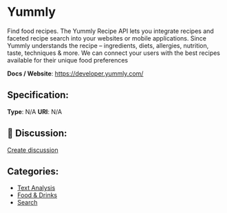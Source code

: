 # Yummly


Find food recipes.  The Yummly Recipe API lets you integrate recipes and faceted recipe search into your websites or mobile applications.  Since Yummly understands the recipe – ingredients, diets, allergies, nutrition, taste, techniques & more.  We can connect your users with the best recipes available for their unique food preferences

**Docs / Website**: https://developer.yummly.com/

## Specification:
**Type**:  N/A 
**URI**:  N/A 

## 💬 Discussion:
[Create discussion](https://github.com/apis-list/apis-list/discussions/new)

## Categories:
- [Text Analysis](https://github.com/apis-list/apis-list#text-analysis)
- [Food & Drinks](https://github.com/apis-list/apis-list#food-and-drinks)
- [Search](https://github.com/apis-list/apis-list#search)



